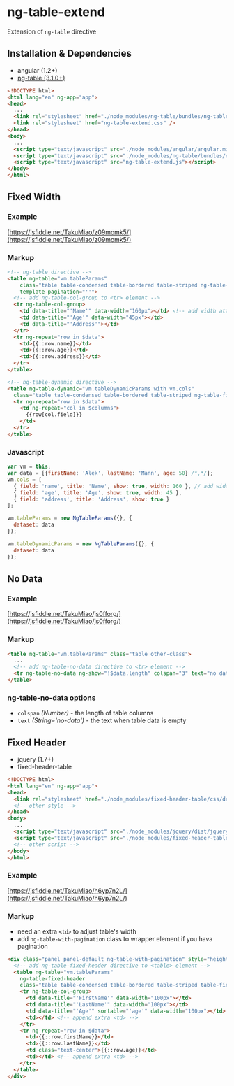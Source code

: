 ng-table-extend
================

Extension of `ng-table` directive

## Installation & Dependencies

- angular (1.2+)
- [ng-table (3.1.0+)](https://github.com/esvit/ng-table)

```html
<!DOCTYPE html>
<html lang="en" ng-app="app">
<head>
  ...
  <link rel="stylesheet" href="./node_modules/ng-table/bundles/ng-table.min.css"/>
  <link rel="stylesheet" href="ng-table-extend.css" />
</head>
<body>
  ...
  <script type="text/javascript" src="./node_modules/angular/angular.min.js"></script>
  <script type="text/javascript" src="./node_modules/ng-table/bundles/ng-table.min.js"></script>
  <script type="text/javascript" src="ng-table-extend.js"></script>
</body>
</html>
```

## Fixed Width

### Example

[https://jsfiddle.net/TakuMiao/z09momk5/](https://jsfiddle.net/TakuMiao/z09momk5/)


### Markup
```html
<!-- ng-table directive -->
<table ng-table="vm.tableParams" 
	class="table table-condensed table-bordered table-striped ng-table-fixed-width" 
	template-pagination="''">
  <!-- add ng-table-col-group to <tr> element -->
  <tr ng-table-col-group>
    <td data-title="'Name'" data-width="160px"></td> <!-- add width attribute -->
    <td data-title="'Age'" data-width="45px"></td>
    <td data-title="'Address'"></td>
  </tr>
  <tr ng-repeat="row in $data">
    <td>{{::row.name}}</td>
    <td>{{::row.age}}</td>
    <td>{{::row.address}}</td>
  </tr>
</table>

<!-- ng-table-dynamic directive -->
<table ng-table-dynamic="vm.tableDynamicParams with vm.cols" 
  class="table table-condensed table-bordered table-striped ng-table-fixed-width" template-pagination="''">
  <tr ng-repeat="row in $data">
    <td ng-repeat="col in $columns">
      {{row[col.field]}}
    </td>
  </tr>
</table>
```

### Javascript
```js
var vm = this;
var data = [{firstName: 'Alek', lastName: 'Mann', age: 50} /*,*/];
vm.cols = [
  { field: 'name', title: 'Name', show: true, width: 160 }, // add width attribute
  { field: 'age', title: 'Age', show: true, width: 45 },
  { field: 'address', title: 'Address', show: true }
];

vm.tableParams = new NgTableParams({}, {
  dataset: data
});

vm.tableDynamicParams = new NgTableParams({}, {
  dataset: data
});
```


## No Data

### Example

[https://jsfiddle.net/TakuMiao/js0fforg/](https://jsfiddle.net/TakuMiao/js0fforg/)

### Markup
```html
<table ng-table="vm.tableParams" class="table other-class">
  ...
  <!-- add ng-table-no-data directive to <tr> element -->
  <tr ng-table-no-data ng-show="!$data.length" colspan="3" text="no data"></tr>
</table>
```

### ng-table-no-data options

- `colspan` *(Number)* - the length of table columns
- `text` *(String='no-data')* - the text when table data is empty


## Fixed Header
- jquery (1.7+)
- fixed-header-table

```html
<!DOCTYPE html>
<html lang="en" ng-app="app">
<head>
  <link rel="stylesheet" href="./node_modules/fixed-header-table/css/defaultTheme.css">
  <!-- other style -->
</head>
<body>
  ...
  <script type="text/javascript" src="./node_modules/jquery/dist/jquery.min.js"></script>
  <script type="text/javascript" src="./node_modules/fixed-header-table/jquery.fixedheadertable.min.js"></script>
  <!-- other script -->
</body>
</html>
```

### Example

[https://jsfiddle.net/TakuMiao/h6yp7n2L/](https://jsfiddle.net/TakuMiao/h6yp7n2L/)

### Markup

- need an extra `<td>` to adjust table\'s width
- add `ng-table-with-pagination` class to wrapper element if you hava pagination 

```html
<div class="panel panel-default ng-table-with-pagination" style="height: 260px;">
  <!-- add ng-table-fixed-header directive to <table> element -->
  <table ng-table="vm.tableParams" 
    ng-table-fixed-header
    class="table table-condensed table-bordered table-striped table-fixed-width table-no-border-around">
    <tr ng-table-col-group>
      <td data-title="'FirstName'" data-width="100px"></td>
      <td data-title="'LastName'" data-width="100px"></td>
      <td data-title="'Age'" sortable="'age'" data-width="100px"></td>
      <td></td> <!-- append extra <td> -->
    </tr>
    <tr ng-repeat="row in $data">
      <td>{{::row.firstName}}</td>
      <td>{{::row.lastName}}</td>
      <td class="text-center">{{::row.age}}</td>
      <td></td> <!-- append extra <td> -->
    </tr>
  </table>
</div>


```